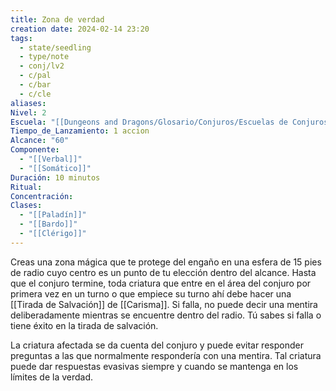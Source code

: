 ```yaml
---
title: Zona de verdad
creation date: 2024-02-14 23:20
tags:
  - state/seedling
  - type/note
  - conj/lv2
  - c/pal
  - c/bar
  - c/cle
aliases: 
Nivel: 2
Escuela: "[[Dungeons and Dragons/Glosario/Conjuros/Escuelas de Conjuros/Encantamiento]]"
Tiempo_de_Lanzamiento: 1 accion
Alcance: "60"
Componente:
  - "[[Verbal]]"
  - "[[Somático]]"
Duración: 10 minutos
Ritual: 
Concentración: 
Clases:
  - "[[Paladín]]"
  - "[[Bardo]]"
  - "[[Clérigo]]"
---
```

Creas una zona mágica que te protege del engaño en una esfera de 15 pies de radio cuyo centro es un punto de tu elección dentro del alcance. Hasta que el conjuro termine, toda criatura que entre en el área del conjuro por primera vez en un turno o que empiece su turno ahí debe hacer una [[Tirada de Salvación]] de [[Carisma]]. Si falla, no puede decir una mentira deliberadamente mientras se encuentre dentro del radio. Tú sabes si falla o tiene éxito en la tirada de salvación.

La criatura afectada se da cuenta del conjuro y puede evitar responder preguntas a las que normalmente respondería con una mentira. Tal criatura puede dar respuestas evasivas siempre y cuando se mantenga en los límites de la verdad.
